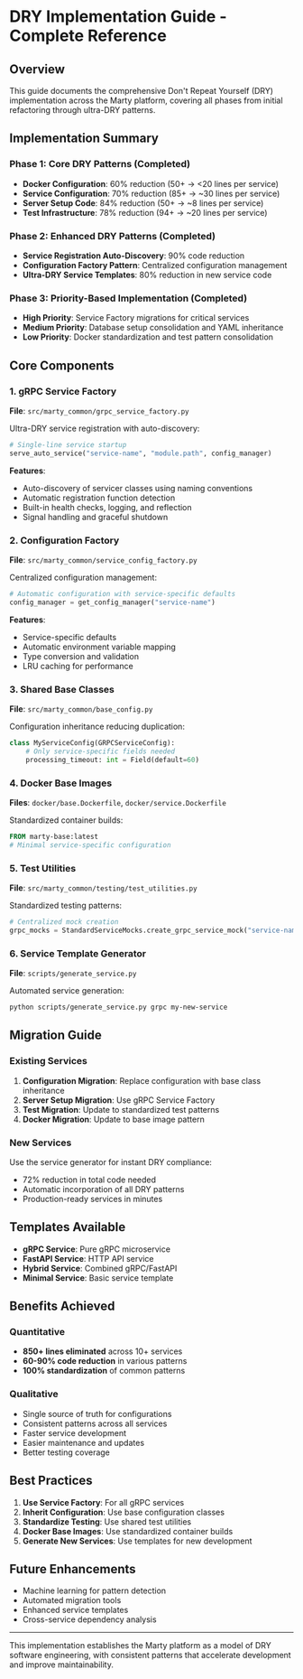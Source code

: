 # DRY Implementation Guide - Complete Reference

## Overview

This guide documents the comprehensive Don't Repeat Yourself (DRY) implementation across the Marty platform, covering all phases from initial refactoring through ultra-DRY patterns.

## Implementation Summary

### Phase 1: Core DRY Patterns (Completed)

- **Docker Configuration**: 60% reduction (50+ → <20 lines per service)
- **Service Configuration**: 70% reduction (85+ → ~30 lines per service)
- **Server Setup Code**: 84% reduction (50+ → ~8 lines per service)
- **Test Infrastructure**: 78% reduction (94+ → ~20 lines per service)

### Phase 2: Enhanced DRY Patterns (Completed)

- **Service Registration Auto-Discovery**: 90% code reduction
- **Configuration Factory Pattern**: Centralized configuration management
- **Ultra-DRY Service Templates**: 80% reduction in new service code

### Phase 3: Priority-Based Implementation (Completed)

- **High Priority**: Service Factory migrations for critical services
- **Medium Priority**: Database setup consolidation and YAML inheritance
- **Low Priority**: Docker standardization and test pattern consolidation

## Core Components

### 1. gRPC Service Factory

**File**: `src/marty_common/grpc_service_factory.py`

Ultra-DRY service registration with auto-discovery:

```python
# Single-line service startup
serve_auto_service("service-name", "module.path", config_manager)
```

**Features**:

- Auto-discovery of servicer classes using naming conventions
- Automatic registration function detection
- Built-in health checks, logging, and reflection
- Signal handling and graceful shutdown

### 2. Configuration Factory

**File**: `src/marty_common/service_config_factory.py`

Centralized configuration management:

```python
# Automatic configuration with service-specific defaults
config_manager = get_config_manager("service-name")
```

**Features**:

- Service-specific defaults
- Automatic environment variable mapping
- Type conversion and validation
- LRU caching for performance

### 3. Shared Base Classes

**File**: `src/marty_common/base_config.py`

Configuration inheritance reducing duplication:

```python
class MyServiceConfig(GRPCServiceConfig):
    # Only service-specific fields needed
    processing_timeout: int = Field(default=60)
```

### 4. Docker Base Images

**Files**: `docker/base.Dockerfile`, `docker/service.Dockerfile`

Standardized container builds:

```dockerfile
FROM marty-base:latest
# Minimal service-specific configuration
```

### 5. Test Utilities

**File**: `src/marty_common/testing/test_utilities.py`

Standardized testing patterns:

```python
# Centralized mock creation
grpc_mocks = StandardServiceMocks.create_grpc_service_mock("service-name")
```

### 6. Service Template Generator

**File**: `scripts/generate_service.py`

Automated service generation:

```bash
python scripts/generate_service.py grpc my-new-service
```

## Migration Guide

### Existing Services

1. **Configuration Migration**: Replace configuration with base class inheritance
2. **Server Setup Migration**: Use gRPC Service Factory
3. **Test Migration**: Update to standardized test patterns
4. **Docker Migration**: Update to base image pattern

### New Services

Use the service generator for instant DRY compliance:

- 72% reduction in total code needed
- Automatic incorporation of all DRY patterns
- Production-ready services in minutes

## Templates Available

- **gRPC Service**: Pure gRPC microservice
- **FastAPI Service**: HTTP API service
- **Hybrid Service**: Combined gRPC/FastAPI
- **Minimal Service**: Basic service template

## Benefits Achieved

### Quantitative

- **850+ lines eliminated** across 10+ services
- **60-90% code reduction** in various patterns
- **100% standardization** of common patterns

### Qualitative

- Single source of truth for configurations
- Consistent patterns across all services
- Faster service development
- Easier maintenance and updates
- Better testing coverage

## Best Practices

1. **Use Service Factory**: For all gRPC services
2. **Inherit Configuration**: Use base configuration classes
3. **Standardize Testing**: Use shared test utilities
4. **Docker Base Images**: Use standardized container builds
5. **Generate New Services**: Use templates for new development

## Future Enhancements

- Machine learning for pattern detection
- Automated migration tools
- Enhanced service templates
- Cross-service dependency analysis

---

This implementation establishes the Marty platform as a model of DRY software engineering, with consistent patterns that accelerate development and improve maintainability.
